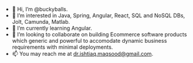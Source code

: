 - 👋 Hi, I’m @buckyballs.
- 👀 I’m interested in Java, Spring, Angular, React, SQL and NoSQL DBs, Jolt, Camunda, Matlab.
- 🌱 I’m currently learning Angular.
- 💞️ I’m looking to collaborate on building Ecommerce software products which generic and powerful to accomodate dynamic business requirements with minimal deployments.
- 📫 You may reach me at dr.ishtiaq.maqsood@gmail.com.

<!---
buckyballs/buckyballs is a ✨ special ✨ repository because its `README.md` (this file) appears on your GitHub profile.
You can click the Preview link to take a look at your changes.
--->
